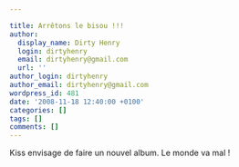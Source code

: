 ```yaml
---

title: Arrêtons le bisou !!!
author:
  display_name: Dirty Henry
  login: dirtyhenry
  email: dirtyhenry@gmail.com
  url: ''
author_login: dirtyhenry
author_email: dirtyhenry@gmail.com
wordpress_id: 481
date: '2008-11-18 12:40:00 +0100'
categories: []
tags: []
comments: []
---
```

Kiss envisage de faire un nouvel album. Le monde va mal !
